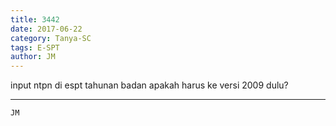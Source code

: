 ```yaml
---
title: 3442
date: 2017-06-22
category: Tanya-SC
tags: E-SPT
author: JM
---
```


input ntpn di espt tahunan badan apakah harus ke versi 2009 dulu?

---



`JM`
